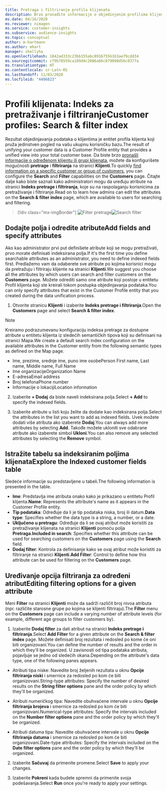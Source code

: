 ```yaml
---
title: Pretraga i filtriranje profila klijenata
description: Brzo pronađite informacije o objedinjenim profilima klijenata i filtrirajte prema određenim atributima.
ms.date: 04/16/2020
ms.reviewer: nimagen
ms.service: customer-insights
ms.subservice: audience-insights
ms.topic: conceptual
author: m-hartmann
ms.author: mhart
manager: shellyha
ms.openlocfilehash: 1842ad333c23bb155abc89167556163ae79cdd34
ms.sourcegitcommit: cf9b78559ca189d4c2086a66c879098d56c0377a
ms.translationtype: HT
ms.contentlocale: sr-Latn-RS
ms.lasthandoff: 11/03/2020
ms.locfileid: "4406823"
---
```

# <a name="customer-profiles-search--filter-index"></a><span data-ttu-id="3fbbd-103">Profili klijenata: Indeks za pretraživanje i filtriranje</span><span class="sxs-lookup"><span data-stu-id="3fbbd-103">Customer profiles: Search & filter index</span></span>

<span data-ttu-id="3fbbd-104">Rezultat objedinjavanja podataka o klijentima je entitet profila klijenta koji pruža jedinstven pogled na vašu ukupnu korisničku bazu.</span><span class="sxs-lookup"><span data-stu-id="3fbbd-104">The result of unifying your customer data is a Customer Profile entity that provides a unified view into your total customer base.</span></span> <span data-ttu-id="3fbbd-105">Da biste brzo [pronašli informacije o određenom klijentu ili grupi klijenata](customer-profiles.md), možete da konfigurišete mogućnosti **pretrage** i **filtriranja** na stranici **Klijenti**.</span><span class="sxs-lookup"><span data-stu-id="3fbbd-105">To quickly [find information on a specific customer or group of customers](customer-profiles.md), you can configure the **Search** and **Filter** capabilities on the **Customers** page.</span></span> <span data-ttu-id="3fbbd-106">Čitajte dalje kako biste saznali kako administratori mogu da uređuju atribute na stranici **Indeks pretrage i filtriranja**, koje su na raspolaganju korisnicima za pretraživanje i filtriranje.</span><span class="sxs-lookup"><span data-stu-id="3fbbd-106">Read on to learn how admins can edit the attributes on the **Search & filter index** page, which are available to users for searching and filtering.</span></span>

> [!div class="mx-imgBorder"]
> <span data-ttu-id="3fbbd-107">![Filter pretrage](media/search-filter.png "Filter pretrage")</span><span class="sxs-lookup"><span data-stu-id="3fbbd-107">![Search filter](media/search-filter.png "Search filter")</span></span>

## <a name="add-fields-and-specify-attributes"></a><span data-ttu-id="3fbbd-108">Dodajte polja i odredite atribute</span><span class="sxs-lookup"><span data-stu-id="3fbbd-108">Add fields and specify attributes</span></span>

<span data-ttu-id="3fbbd-109">Ako kao administrator prvi put definišete atribute koji se mogu pretraživati, prvo morate definisati indeksirana polja.</span><span class="sxs-lookup"><span data-stu-id="3fbbd-109">If it's the first time you define searchable attributes as an administrator, you need to define indexed fields first.</span></span> <span data-ttu-id="3fbbd-110">Predlažemo vam da odaberete sve atribute po kojima korisnici mogu da pretražuju i filtriraju klijente na stranici **Klijenti**.</span><span class="sxs-lookup"><span data-stu-id="3fbbd-110">We suggest you choose all the attributes by which users can search and filter customers on the **Customers** page.</span></span> <span data-ttu-id="3fbbd-111">Možete odrediti samo one atribute koji postoje u entitetu Profil klijenta koji ste kreirali tokom postupka objedinjavanja podataka.</span><span class="sxs-lookup"><span data-stu-id="3fbbd-111">You can only specify attributes that exist in the Customer Profile entity that you created during the data unification process.</span></span>

1. <span data-ttu-id="3fbbd-112">Otvorite stranicu **Klijenti** i izaberite **Indeks pretrage i filtriranja**.</span><span class="sxs-lookup"><span data-stu-id="3fbbd-112">Open the **Customers** page and select **Search & filter index**.</span></span>

> [!NOTE]
> <span data-ttu-id="3fbbd-113">Kreiramo podrazumevanu konfiguraciju indeksa pretrage za dostupne atribute u entitetu klijenta iz sledećih semantičkih tipova koji su definisani na stranici Mapa.</span><span class="sxs-lookup"><span data-stu-id="3fbbd-113">We create a default search index configuration on the available attributes in the Customer entity from the following semantic types as defined on the Map page.</span></span>
> - <span data-ttu-id="3fbbd-114">Ime, prezime, srednje ime, puno ime osobe</span><span class="sxs-lookup"><span data-stu-id="3fbbd-114">Person First name, Last name, Middle name, Full Name</span></span>
> - <span data-ttu-id="3fbbd-115">Ime organizacije</span><span class="sxs-lookup"><span data-stu-id="3fbbd-115">Organization Name</span></span>
> - <span data-ttu-id="3fbbd-116">E-adresa</span><span class="sxs-lookup"><span data-stu-id="3fbbd-116">Email address</span></span>
> - <span data-ttu-id="3fbbd-117">Broj telefona</span><span class="sxs-lookup"><span data-stu-id="3fbbd-117">Phone number</span></span>
> - <span data-ttu-id="3fbbd-118">Informacije o lokaciji</span><span class="sxs-lookup"><span data-stu-id="3fbbd-118">Location information</span></span>

2. <span data-ttu-id="3fbbd-119">Izaberite **+ Dodaj** da biste naveli indeksirana polja.</span><span class="sxs-lookup"><span data-stu-id="3fbbd-119">Select **+ Add** to specify the indexed fields.</span></span>

3. <span data-ttu-id="3fbbd-120">Izaberite atribute u listi koju želite da dodate kao indeksirana polja.</span><span class="sxs-lookup"><span data-stu-id="3fbbd-120">Select the attributes in the list you want to add as indexed fields.</span></span> <span data-ttu-id="3fbbd-121">Uvek možete dodati više atributa ako izaberete **Dodaj**.</span><span class="sxs-lookup"><span data-stu-id="3fbbd-121">You can always add more attributes by selecting **Add**.</span></span> <span data-ttu-id="3fbbd-122">Takođe možete ukloniti sve odabrane atribute ako izaberete simbol **Ukloni**.</span><span class="sxs-lookup"><span data-stu-id="3fbbd-122">You can also remove any selected attributes by selecting the **Remove** symbol.</span></span>

## <a name="explore-the-indexed-customer-fields-table"></a><span data-ttu-id="3fbbd-123">Istražite tabelu sa indeksiranim poljima klijenata</span><span class="sxs-lookup"><span data-stu-id="3fbbd-123">Explore the Indexed customer fields table</span></span>

<span data-ttu-id="3fbbd-124">Sledeće informacije su predstavljene u tabeli.</span><span class="sxs-lookup"><span data-stu-id="3fbbd-124">The following information is presented in the table.</span></span>

- <span data-ttu-id="3fbbd-125">**Ime**: Predstavlja ime atributa onako kako je prikazano u entitetu Profil klijenta.</span><span class="sxs-lookup"><span data-stu-id="3fbbd-125">**Name**: Represents the attribute's name as it appears in the Customer Profile entity.</span></span>
- <span data-ttu-id="3fbbd-126">**Tip podataka**: Određuje da li je tip podataka niska, broj ili datum.</span><span class="sxs-lookup"><span data-stu-id="3fbbd-126">**Data type**: Specifies whether the data type is a string, a number, or a date.</span></span>
- <span data-ttu-id="3fbbd-127">**Uključeno u pretragu**: Određuje da li se ovaj atribut može koristiti za pretraživanje klijenata na stranici **Klijenti** pomoću polja **Pretraga**.</span><span class="sxs-lookup"><span data-stu-id="3fbbd-127">**Included in search**: Specifies whether this attribute can be used for searching customers on the **Customers** page using the **Search** field.</span></span>
- <span data-ttu-id="3fbbd-128">**Dodaj filter**: Kontrola za definisanje kako se ovaj atribut može koristiti za filtriranje na stranici **Klijenti**.</span><span class="sxs-lookup"><span data-stu-id="3fbbd-128">**Add Filter**: Control to define how this attribute can be used for filtering on the **Customers** page.</span></span>

## <a name="editing-filtering-options-for-a-given-attribute"></a><span data-ttu-id="3fbbd-129">Uređivanje opcija filtriranja za određeni atribut</span><span class="sxs-lookup"><span data-stu-id="3fbbd-129">Editing filtering options for a given attribute</span></span>

<span data-ttu-id="3fbbd-130">Meni **Filter** na stranici **Klijenti** može da sadrži različit broj nivoa atributa (npr. različite starosne grupe po kojima se klijenti filtriraju).</span><span class="sxs-lookup"><span data-stu-id="3fbbd-130">The **Filter** menu on the **Customers** page can include a varying number of attribute levels (for example, different age groups to filter customers by).</span></span>

1. <span data-ttu-id="3fbbd-131">Izaberite **Dodaj filter** za dati atribut na stranici **Indeks pretrage i filtriranja**.</span><span class="sxs-lookup"><span data-stu-id="3fbbd-131">Select **Add Filter** for a given attribute on the **Search & filter index** page.</span></span> <span data-ttu-id="3fbbd-132">Možete definisati broj rezultata i redosled po kome će oni biti organizovani.</span><span class="sxs-lookup"><span data-stu-id="3fbbd-132">You can define the number of results and the order in which they'll be organized.</span></span> <span data-ttu-id="3fbbd-133">U zavisnosti od tipa podataka atributa, pojavljuje se jedno od sledećih okana.</span><span class="sxs-lookup"><span data-stu-id="3fbbd-133">Depending on the attribute's data type, one of the following panes appears.</span></span>

- <span data-ttu-id="3fbbd-134">Atributi tipa niske: Navedite broj željenih rezultata u oknu **Opcije filtriranja niski** i smernice za redosled po kom će biti organizovani.</span><span class="sxs-lookup"><span data-stu-id="3fbbd-134">String-type attributes: Specify the number of desired results on the **String filter options** pane and the order policy by which they'll be organized.</span></span>

- <span data-ttu-id="3fbbd-135">Atributi numeričkog tipa: Navedite obuhvaćene intervale u oknu **Opcije filtriranja brojeva** i smernice za redosled po kom će biti organizovani.</span><span class="sxs-lookup"><span data-stu-id="3fbbd-135">Numerical-type attributes: Specify the intervals included on the **Number filter options** pane and the order policy by which they'll be organized.</span></span>

- <span data-ttu-id="3fbbd-136">Atributi datuma tipa: Navedite obuhvaćene intervale u oknu **Opcije filtriranja datuma** i smernice za redosled po kom će biti organizovani.</span><span class="sxs-lookup"><span data-stu-id="3fbbd-136">Date-type attributes:  Specify the intervals included on the **Date filter options** pane and the order policy by which they'll be organized.</span></span>

2. <span data-ttu-id="3fbbd-137">Izaberite **Sačuvaj** da primenite promene.</span><span class="sxs-lookup"><span data-stu-id="3fbbd-137">Select **Save** to apply your changes.</span></span>

3. <span data-ttu-id="3fbbd-138">Izaberite **Pokreni** kada budete spremni da primenite svoja podešavanja.</span><span class="sxs-lookup"><span data-stu-id="3fbbd-138">Select **Run** once you're ready to apply your settings.</span></span>
